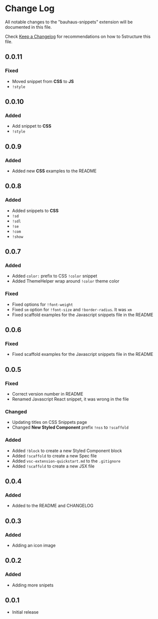 # Change Log

All notable changes to the "bauhaus-snippets" extension will be documented in this file.

Check [Keep a Changelog](http://keepachangelog.com/) for recommendations on how to 5structure this file.

## 0.0.11

### Fixed

- Moved snippet from **CSS** to **JS**
 - `!style`

## 0.0.10

### Added

- Add snippet to **CSS**
 - `!style`

## 0.0.9

### Added

- Added new **CSS** examples to the README

## 0.0.8

### Added

- Added snippets to **CSS**
 - `!sd`
 - `!sdl`
 - `!se`
 - `!com`
 - `!show`

## 0.0.7

### Added

- Added `color:` prefix to CSS `!color` snippet
- Added ThemeHelper wrap around `!color` theme color

### Fixed

- Fixed options for `!font-weight`
- Fixed `sm` option for `!font-size` and  `!border-radius`. It was `xm`
- Fixed scaffold examples for the Javascript snippets file in the README

## 0.0.6

### Fixed

- Fixed scaffold examples for the Javascript snippets file in the README

## 0.0.5

### Fixed

- Correct version number in README
- Renamed Javascript React snippet, it was wrong in the file

### Changed

- Updating titles on CSS Snippets page
- Changed **New Styled Component** prefix `!nss` to `!scaffold`

### Added

- Added `!block` to create a new Styled Component block
- Added `!scaffold` to create a new Spec file
- Added `vsc-extension-quickstart.md` to the `.gitignore`
- Added `!scaffold` to create a new JSX file

## 0.0.4

### Added

- Added to the README and CHANGELOG

## 0.0.3

### Added

- Adding an icon image

## 0.0.2

### Added

- Adding more snipets

## 0.0.1

- Initial release